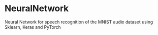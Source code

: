 # NeuralNetwork

Neural Network for speech recognition of the MNIST audio dataset using Sklearn, Keras and PyTorch
